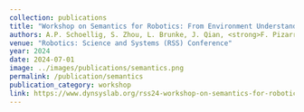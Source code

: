 ```yaml
---
collection: publications
title: "Workshop on Semantics for Robotics: From Environment Understanding and Reasoning to Safe Interaction"
authors: A.P. Schoellig, S. Zhou, L. Brunke, J. Qian, <strong>F. Pizarro Bejarano</strong>, A.W. Hall, S. Samavi
venue: "Robotics: Science and Systems (RSS) Conference"
year: 2024
date: 2024-07-01
image: ../images/publications/semantics.png
permalink: /publication/semantics
publication_category: workshop
link: https://www.dynsyslab.org/rss24-workshop-on-semantics-for-robotics/
---
```

